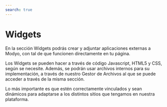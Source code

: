 ```yaml
---
search: true
---
```


# Widgets

En la sección Widgets podrás crear y adjuntar aplicaciones externas a Modyo, con tal de que funcionen directamente en tu página.

Los Widgets se pueden hacer a través de código Javascript, HTML5 y CSS, según se necesite. Además, se podrán usar archivos internos para su implementación, a través de nuestro Gestor de Archivos al que se puede acceder a través de la misma sección.

Lo más importante es que estén correctamente vinculados y sean dinámicos para adaptarse a los distintos sitios que tengamos en nuestra plataforma.
